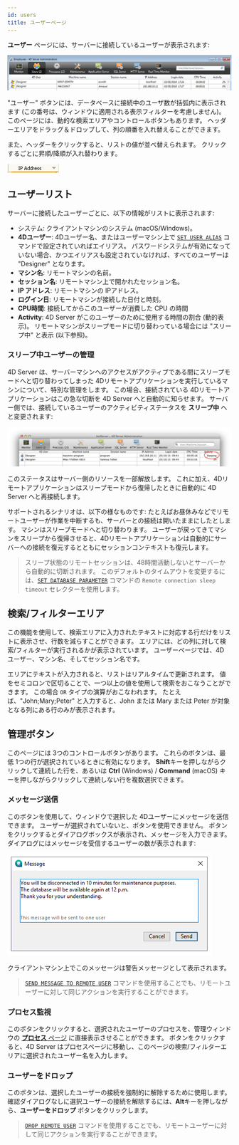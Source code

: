 ```yaml
---
id: users
title: ユーザーページ
---
```



**ユーザー** ページには、サーバーに接続しているユーザーが表示されます:


![](../assets/en/Admin/server-users.png)

"ユーザー" ボタンには、データベースに接続中のユーザ数が括弧内に表示されます (この番号は、ウィンドウに適用される表示フィルターを考慮しません)。 このページには、動的な検索エリアやコントロールボタンもあります。 ヘッダーエリアをドラッグ＆ドロップして、列の順番を入れ替えることができます。

また、ヘッダーをクリックすると、リストの値が並べ替えられます。 クリックするごとに昇順/降順が入れ替わります。

![](../assets/en/Admin/server-users-sort.png)

## ユーザーリスト

サーバーに接続したユーザーごとに、以下の情報がリストに表示されます:

- システム: クライアントマシンのシステム (macOS/Windows)。
- **4Dユーザー**: 4Dユーザー名、またはユーザーマシン上で [`SET USER ALIAS`](https://doc.4d.com/4dv19/help/command/ja/page1666.html) コマンドで設定されていればエイリアス。 パスワードシステムが有効になっていない場合、かつエイリアスも設定されていなければ、すべてのユーザーは "Designer" となります。
- **マシン名**: リモートマシンの名前。
- **セッション名**: リモートマシン上で開かれたセッション名。
- **IP アドレス**: リモートマシンの IPアドレス。
- **ログイン日**: リモートマシンが接続した日付と時刻。
- **CPU時間**: 接続してからこのユーザーが消費した CPU の時間
- **Activity**: 4D Server がこのユーザーのために使用する時間の割合 (動的表示)。 リモートマシンがスリープモードに切り替わっている場合には "スリープ中" と表示 (以下参照)。

### スリープ中ユーザーの管理

4D Server は、サーバーマシンへのアクセスがアクティブである間にスリープモードへと切り替わってしまった 4Dリモートアプリケーションを実行しているマシンについて、特別な管理をします。 この場合、接続されている 4Dリモートアプリケーションはこの急な切断を 4D Server へと自動的に知らせます。 サーバー側では、接続しているユーザーのアクティビティステータスを **スリープ中** へと変更されます:

![](../assets/en/Admin/server-sleeping.png)

このステータスはサーバー側のリソースを一部解放します。 これに加え、4Dリモートアプリケーションはスリープモードから復帰したときに自動的に 4D Server へと再接続します。

サポートされるシナリオは、以下の様なものです: たとえばお昼休みなどでリモートユーザーが作業を中断するも、サーバーとの接続は開いたままにしたとします。 マシンはスリープモードへと切り替わります。 ユーザーが戻ってきてマシンをスリープから復帰させると、4Dリモートアプリケーションは自動的にサーバーへの接続を復元するとともにセッションコンテキストも復元します。

> スリープ状態のリモートセッションは、48時間活動しないとサーバーから自動的に切断されます。 このデフォルトのタイムアウトを変更するには、[`SET DATABASE PARAMETER`](https://doc.4d.com/4dv19/help/command/ja/page642.html) コマンドの `Remote connection sleep timeout` セレクターを使用します。


## 検索/フィルターエリア

この機能を使用して、検索エリアに入力されたテキストに対応する行だけをリストに表示させ、行数を減らすことができます。 エリアには、どの列に対して検索/フィルターが実行されるかが表示されています。 ユーザーページでは、4D ユーザー、マシン名、そしてセッション名です。

エリアにテキストが入力されると、リストはリアルタイムで更新されます。 値をセミコロンで区切ることで、一つ以上の値を使用して検索をおこなうことができます。 この場合 `OR` タイプの演算がおこなわれます。 たとえば、"John;Mary;Peter" と入力すると、John または Mary または Peter が対象となる列にある行のみが表示されます。


## 管理ボタン

このページには 3つのコントロールボタンがあります。 これらのボタンは、最低 1つの行が選択されているときに有効になります。 **Shift**キーを押しながらクリックして連続した行を、あるいは **Ctrl** (Windows) / **Command** (macOS) キーを押しながらクリックして連続しない行を複数選択できます。

### メッセージ送信

このボタンを使用して、ウィンドウで選択した 4Dユーザーにメッセージを送信できます。 ユーザーが選択されていないと、ボタンを使用できません。 ボタンをクリックするとダイアログボックスが表示され、メッセージを入力できます。 ダイアログにはメッセージを受信するユーザーの数が表示されます:

![](../assets/en/Admin/server-message.png)

クライアントマシン上でこのメッセージは警告メッセージとして表示されます。

> [`SEND MESSAGE TO REMOTE USER`](https://doc.4d.com/4dv19/help/command/ja/page1632.html) コマンドを使用することでも、リモートユーザーに対して同じアクションを実行することができます。


### プロセス監視

このボタンをクリックすると、選択されたユーザーのプロセスを、管理ウィンドウの [**プロセス** ページ](processes.md) に直接表示させることができます。 ボタンをクリックすると、4D Server はプロセスページに移動し、このページの検索/フィルターエリアに選択されたユーザー名を入力します。

### ユーザーをドロップ

このボタンは、選択したユーザーの接続を強制的に解除するために使用します。 確認ダイアログなしに選択ユーザーの接続を解除するには、**Alt**キーを押しながら、**ユーザーをドロップ** ボタンをクリックします。

> [`DROP REMOTE USER`](https://doc.4d.com/4dv19/help/command/ja/page1633.html) コマンドを使用することでも、リモートユーザーに対して同じアクションを実行することができます。

